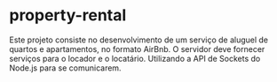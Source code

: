 # property-rental
Este projeto consiste no desenvolvimento de um serviço de aluguel de quartos e apartamentos, no formato AirBnb. O servidor deve fornecer serviços para o locador e o locatário. Utilizando a API de Sockets do Node.js para se comunicarem.

